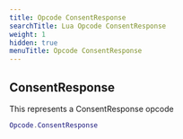 ```yaml
---
title: Opcode ConsentResponse
searchTitle: Lua Opcode ConsentResponse
weight: 1
hidden: true
menuTitle: Opcode ConsentResponse
---
```

## ConsentResponse

This represents a ConsentResponse opcode
```lua
Opcode.ConsentResponse
```